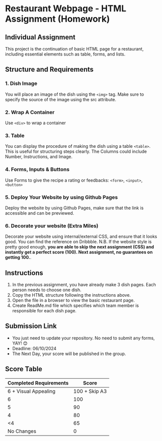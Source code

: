 # Restaurant Webpage - HTML Assignment (Homework)
## Individual Assignment

This project is the continuation of basic HTML page for a restaurant, including essential elements such as table, forms, and lists.

## Structure and Requirements

### 1. Dish Image
You will place an image of the dish using the `<img>` tag. Make sure to specify the source of the image using the src attribute.

### 2. Wrap A Container
Use `<div>` to wrap a container

### 3. Table
You can display the procedure of making the dish using a table `<table>`. This is useful for structuring steps clearly. The Columns could include Number, Instructions, and Image.

### 4. Forms, Inputs & Buttons
Use Forms to give the recipe a rating or feedbacks: `<form>`, `<input>`, `<button>`

### 5. Deploy Your Website by using Github Pages
Deploy the website by using Github Pages, make sure that the link is accessible and can be previewed.

### 6. Decorate your website (Extra Miles)
Decorate your website using internal/external CSS, and ensure that it looks good. You can find the reference on Dribbble.
N.B. If the website style is pretty good enough, **you are able to skip the next assignment (CSS) and instantly get a perfect score (100). Next assignment, no guarantees on getting 100.**.

## Instructions
1. In the previous assignment, you have already make 3 dish pages. Each person needs to choose one dish.
2. Copy the HTML structure following the instructions above.
3. Open the file in a browser to view the basic restaurant page.
4. Create ReadMe.md file which specifies which team member is responsible for each dish page.

## Submission Link
- You just need to update your repository. No need to submit any forms, YAY! 😊
- Deadline: 06/10/2024
- The Next Day, your score will be published in the group.

## Score Table

| Completed Requirements | Score |
|-----------------|---------------|
| 6 + Visual Appealing               | 100 + Skip A3           |
| 6          | 100            |
| 5         | 90            |
| 4         | 80            |
| <4         | 65            |
| No Changes | 0            |
